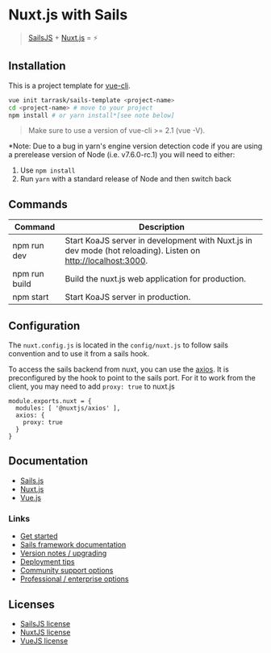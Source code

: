 # Nuxt.js with Sails

> [SailsJS](https://sailsjs.com) + [Nuxt.js](https://nuxtjs.org) = :zap:

## Installation

This is a project template for [vue-cli](https://github.com/vuejs/vue-cli).

```bash
vue init tarrask/sails-template <project-name>
cd <project-name> # move to your project
npm install # or yarn install*[see note below]
```

> Make sure to use a version of vue-cli >= 2.1 (vue -V).

*Note: Due to a bug in yarn's engine version detection code if you are
using a prerelease version of Node (i.e. v7.6.0-rc.1) you will need to either:

  1. Use `npm install`
  2. Run `yarn` with a standard release of Node and then switch back

## Commands

| Command | Description |
|---------|-------------|
| npm run dev | Start KoaJS server in development with Nuxt.js in dev mode (hot reloading). Listen on [http://localhost:3000](http://localhost:3000). |
| npm run build | Build the nuxt.js web application for production. |
| npm start | Start KoaJS server in production. |

## Configuration
The `nuxt.config.js` is located in the `config/nuxt.js` to follow sails convention and to use it from a sails hook.

To access the sails backend from nuxt, you can use the [axios](https://axios.nuxtjs.org/). It is preconfigured by the hook to point to the sails port. For it to work from the client, you may need to add `proxy: true` to nuxt.js

```
module.exports.nuxt = {
  modules: [ '@nuxtjs/axios' ],
  axios: {
    proxy: true
  }
}
```

## Documentation

- [Sails.js](https://sailsjs.com)
- [Nuxt.js](https://nuxtjs.org/guide/)
- [Vue.js](http://vuejs.org/guide/)

### Links

+ [Get started](https://sailsjs.com/get-started)
+ [Sails framework documentation](https://sailsjs.com/documentation)
+ [Version notes / upgrading](https://sailsjs.com/documentation/upgrading)
+ [Deployment tips](https://sailsjs.com/documentation/concepts/deployment)
+ [Community support options](https://sailsjs.com/support)
+ [Professional / enterprise options](https://sailsjs.com/enterprise)

## Licenses

- [SailsJS license](https://github.com/koajs/koa/blob/master/LICENSE)
- [NuxtJS license](https://github.com/nuxt/nuxt.js/blob/master/LICENSE.md)
- [VueJS license](https://github.com/vuejs/vue/blob/master/LICENSE)
